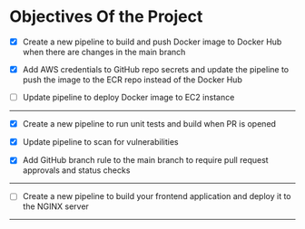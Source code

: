 # Objectives Of the Project

- [x] ⁠Create a new pipeline to build and push Docker image to Docker Hub when there are changes in the main branch

- [x] ⁠Add AWS credentials to GitHub repo secrets and update the pipeline to push the image to the ECR repo instead of the Docker Hub

- [ ] ⁠Update pipeline to deploy Docker image to EC2 instance

---

- [x] ⁠Create a new pipeline to run unit tests and build when PR is opened

- [x] ⁠Update pipeline to scan for vulnerabilities

- [x] Add GitHub branch rule to the main branch to require pull request approvals and status checks

---

- [ ] Create a new pipeline to build your frontend application and deploy it to the NGINX server

---
